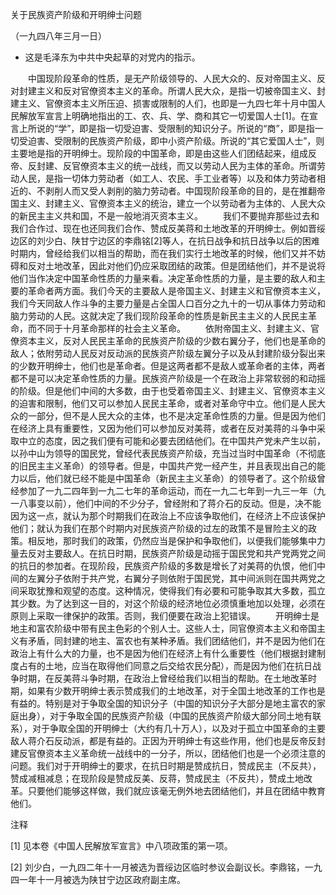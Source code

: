 关于民族资产阶级和开明绅士问题

（一九四八年三月一日）

* 这是毛泽东为中共中央起草的对党内的指示。



　　中国现阶段革命的性质，是无产阶级领导的、人民大众的、反对帝国主义、反对封建主义和反对官僚资本主义的革命。所谓人民大众，是指一切被帝国主义、封建主义、官僚资本主义所压迫、损害或限制的人们，也即是一九四七年十月中国人民解放军宣言上明确地指出的工、农、兵、学、商和其它一切爱国人士[1]。在宣言上所说的“学”，即是指一切受迫害、受限制的知识分子。所说的“商”，即是指一切受迫害、受限制的民族资产阶级，即中小资产阶级。所说的“其它爱国人士”，则主要地是指的开明绅士。现阶段的中国革命，即是由这些人们团结起来，组成反帝、反封建、反官僚资本主义的统一战线，而又以劳动人民为主体的革命。所谓劳动人民，是指一切体力劳动者（如工人、农民、手工业者等）以及和体力劳动者相近的、不剥削人而又受人剥削的脑力劳动者。中国现阶段革命的目的，是在推翻帝国主义、封建主义、官僚资本主义的统治，建立一个以劳动者为主体的、人民大众的新民主主义共和国，不是一般地消灭资本主义。
　　我们不要抛弃那些过去和我们合作过、现在也还同我们合作、赞成反美蒋和土地改革的开明绅士。例如晋绥边区的刘少白、陕甘宁边区的李鼎铭[2]等人，在抗日战争和抗日战争以后的困难时期内，曾经给我们以相当的帮助，而在我们实行土地改革的时候，他们又并不妨碍和反对土地改革，因此对他们仍应采取团结的政策。但是团结他们，并不是说将他们当作决定中国革命性质的力量来看。决定革命性质的力量，是主要的敌人和主要的革命者两方面。我们今天的主要敌人是帝国主义、封建主义和官僚资本主义，我们今天同敌人作斗争的主要力量是占全国人口百分之九十的一切从事体力劳动和脑力劳动的人民。这就决定了我们现阶段革命的性质是新民主主义的人民民主革命，而不同于十月革命那样的社会主义革命。
　　依附帝国主义、封建主义、官僚资本主义，反对人民民主革命的民族资产阶级的少数右翼分子，他们也是革命的敌人；依附劳动人民反对反动派的民族资产阶级左翼分子以及从封建阶级分裂出来的少数开明绅士，他们也是革命者。但是这两者都不是敌人或革命者的主体，两者都不是可以决定革命性质的力量。民族资产阶级是一个在政治上非常软弱的和动摇的阶级。但是他们中间的大多数，由于也受着帝国主义、封建主义、官僚资本主义的迫害和限制，他们又可以参加人民民主革命，或者对革命守中立。他们是人民大众的一部分，但不是人民大众的主体，也不是决定革命性质的力量。但是因为他们在经济上具有重要性，又因为他们可以参加反对美蒋，或者在反对美蒋的斗争中采取中立的态度，因之我们便有可能和必要去团结他们。在中国共产党未产生以前，以孙中山为领导的国民党，曾经代表民族资产阶级，充当过当时中国革命（不彻底的旧民主主义革命）的领导者。但是，中国共产党一经产生，并且表现出自己的能力以后，他们就已经不能是中国革命（新民主主义革命）的领导者了。这个阶级曾经参加了一九二四年到一九二七年的革命运动，而在一九二七年到一九三一年（九一八事变以前），他们中间的不少分子，曾经附和了蒋介石的反动。但是，决不能因为这一点，就认为那个时期我们在政治上不应该争取他们，在经济上不应该保护他们；就认为我们在那个时期内对民族资产阶级的过左的政策不是冒险主义的政策。相反地，那时我们的政策，仍然应当是保护和争取他们，以便我们能够集中力量去反对主要敌人。在抗日时期，民族资产阶级是动摇于国民党和共产党两党之间的抗日的参加者。在现阶段，民族资产阶级的多数是增长了对美蒋的仇恨，他们中间的左翼分子依附于共产党，右翼分子则依附于国民党，其中间派则在国共两党之间采取犹豫和观望的态度。这种情况，使得我们有必要和可能争取其大多数，孤立其少数。为了达到这一目的，对这个阶级的经济地位必须慎重地加以处理，必须在原则上采取一律保护的政策。否则，我们便要在政治上犯错误。
　　开明绅士是地主和富农阶级中带有民主色彩的个别人士。这些人士，同官僚资本主义和帝国主义有矛盾，同封建的地主、富农也有某种矛盾。我们团结他们，并不是因为他们在政治上有什么大的力量，也不是因为他们在经济上有什么重要性（他们根据封建制度占有的土地，应当在取得他们同意之后交给农民分配），而是因为他们在抗日战争时期，在反美蒋斗争时期，在政治上曾经给我们以相当的帮助。在土地改革时期，如果有少数开明绅士表示赞成我们的土地改革，对于全国土地改革的工作也是有益的。特别是对于争取全国的知识分子（中国的知识分子大部分是地主富农的家庭出身），对于争取全国的民族资产阶级（中国的民族资产阶级大部分同土地有联系），对于争取全国的开明绅士（大约有几十万人），以及对于孤立中国革命的主要敌人蒋介石反动派，都是有益的。正因为开明绅士有这些作用，他们也是反帝反封建反官僚资本主义革命统一战线中的一分子，所以，团结他们也是一个必须注意的问题。我们对于开明绅士的要求，在抗日时期是赞成抗日，赞成民主（不反共），赞成减租减息；在现阶段是赞成反美、反蒋，赞成民主（不反共），赞成土地改革。只要他们能够这样做，我们就应该毫无例外地去团结他们，并且在团结中教育他们。


注释

[1] 见本卷《中国人民解放军宣言》中八项政策的第一项。

[2] 刘少白，一九四二年十一月被选为晋绥边区临时参议会副议长。李鼎铭，一九四一年十一月被选为陕甘宁边区政府副主席。
